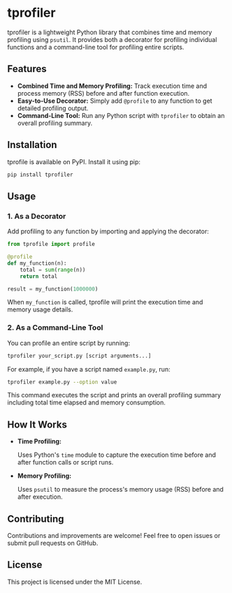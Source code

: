 # tprofiler

tprofiler is a lightweight Python library that combines time and memory profiling using `psutil`. It provides both a decorator for profiling individual functions and a command-line tool for profiling entire scripts.

## Features

- **Combined Time and Memory Profiling:**
  Track execution time and process memory (RSS) before and after function execution.
- **Easy-to-Use Decorator:**
  Simply add `@profile` to any function to get detailed profiling output.
- **Command-Line Tool:**
  Run any Python script with `tprofiler` to obtain an overall profiling summary.

## Installation

tprofile is available on PyPI. Install it using pip:

```bash
pip install tprofiler
```

## Usage

### 1. As a Decorator

Add profiling to any function by importing and applying the decorator:

```python
from tprofile import profile

@profile
def my_function(n):
    total = sum(range(n))
    return total

result = my_function(1000000)
```

When `my_function` is called, tprofile will print the execution time and memory usage details.

### 2. As a Command-Line Tool

You can profile an entire script by running:

```bash
tprofiler your_script.py [script arguments...]
```

For example, if you have a script named `example.py`, run:

```bash
tprofiler example.py --option value
```

This command executes the script and prints an overall profiling summary including total time elapsed and memory consumption.

## How It Works

* **Time Profiling:**

  Uses Python's `time` module to capture the execution time before and after function calls or script runs.
* **Memory Profiling:**

  Uses `psutil` to measure the process's memory usage (RSS) before and after execution.

## Contributing

Contributions and improvements are welcome! Feel free to open issues or submit pull requests on GitHub.

## License

This project is licensed under the MIT License.
